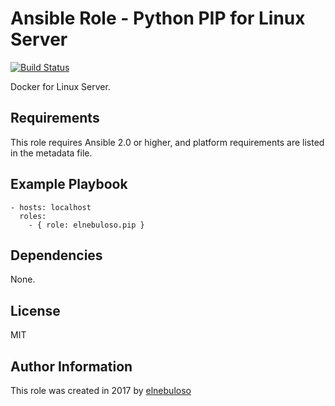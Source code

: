 # Ansible Role - Python PIP for Linux Server

[![Build Status](https://travis-ci.org/elnebuloso/ansible-role-pip.svg?branch=master)](https://travis-ci.org/elnebuloso/ansible-role-pip)

Docker for Linux Server.

## Requirements

This role requires Ansible 2.0 or higher, and platform requirements are listed in the metadata file.

## Example Playbook

```
- hosts: localhost
  roles:
    - { role: elnebuloso.pip }
```

## Dependencies

None.

##  License

MIT

##  Author Information

This role was created in 2017 by [elnebuloso](https://github.com/elnebuloso/)